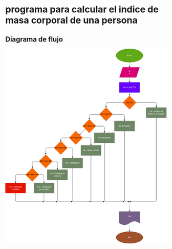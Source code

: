 # programa para calcular el indice de masa corporal de una persona

## Diagrama de flujo

![Diagrama de flujo](diagrama.png "Diagrama de flujo")